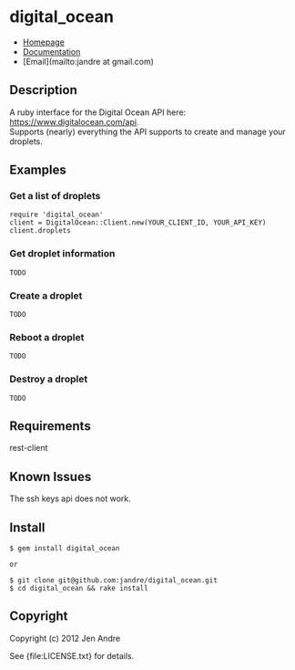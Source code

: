 # digital_ocean

* [Homepage](https://rubygems.org/gems/digital_ocean)
* [Documentation](http://rubydoc.info/gems/digital_ocean/frames)
* [Email](mailto:jandre at gmail.com)

## Description

A ruby interface for the Digital Ocean API here: https://www.digitalocean.com/api.  
Supports (nearly) everything the API supports to create and manage your droplets.

## Examples

### Get a list of droplets

    require 'digital_ocean'
    client = DigitalOcean::Client.new(YOUR_CLIENT_ID, YOUR_API_KEY)
    client.droplets

### Get droplet information
    
    TODO

### Create a droplet
    
    TODO

### Reboot a droplet
    
    TODO

### Destroy a droplet
  
    TODO


## Requirements

   rest-client

## Known Issues

The ssh keys api does not work.

## Install

    $ gem install digital_ocean

    or 

    $ git clone git@github.com:jandre/digital_ocean.git
    $ cd digital_ocean && rake install

## Copyright

Copyright (c) 2012 Jen Andre

See {file:LICENSE.txt} for details.
